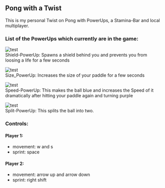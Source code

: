 ## Pong with a Twist

This is my personal Twist on Pong with PowerUps, a Stamina-Bar and local multiplayer.

### List of the PowerUps which currently are in the game:

![test](https://cdn.discordapp.com/attachments/878625365382266880/1318319081430192180/Pong_PowerUp_Shield.png?ex=6761e3d2&is=67609252&hm=142a3fd4c252df453c714640dbeeafff4b9db74d3effbab250cbd183faa10193&)  
Shield-PowerUp: Spawns a shield behind you and prevents you from loosing a life for a few seconds

![test](https://media.discordapp.net/attachments/1137699734853791785/1318318313633218651/Pong_PowerUp_Size.png?ex=6761e31b&is=6760919b&hm=a3e86e55f459d68e46b81b0e3b76705a2e0f0b0068f939be2c849dd9378078c8&=&format=webp&quality=lossless)  
Size_PowerUp: Increases the size of your paddle for a few seconds

![test](https://media.discordapp.net/attachments/1137699734853791785/1318318313960640623/Pong_PowerUp_Speed.png?ex=6761e31b&is=6760919b&hm=6e847c4e9df5baa7a7f7bcbd654cdfe92e0182e2215e39e3c75e665a0ad0b020&=&format=webp&quality=lossless)  
Speed-PowerUp: This makes the ball blue and increases the Speed of it dramatically after hitting your paddle again and turning purple

![test](https://media.discordapp.net/attachments/1137699734853791785/1318318313041825843/Pong_PowerUp_Mult.png?ex=6761e31a&is=6760919a&hm=f367074bae5923eb74b0b862febe77b8c9e52fb8af9d9149dccda779cb78fa72&=&format=webp&quality=lossless)  
Split-PowerUp: This splits the ball into two.

### Controls:

#### Player 1:
- movement: w and s
- sprint: space
#### Player 2:
- movement: arrow up and arrow down
- sprint: right shift

